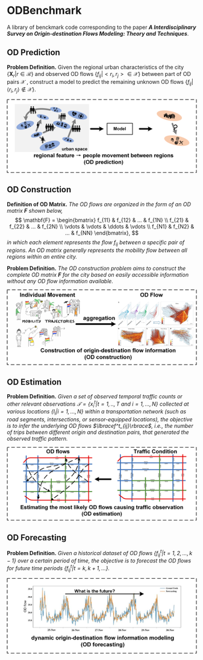 # ODBenchmark

A library of benckmark code corresponding to the paper ***A Interdisciplinary Survey on Origin-destination Flows Modeling: Theory and Techniques***.

## OD Prediction

**Problem Definition.** Given the regional urban characteristics of the city $\lbrace \mathbf{X}_{r}|r\in\mathcal{R}\rbrace$ and observed OD flows $\lbrace f_{ij} | <r_i, r_j> \in \mathcal{X} \rbrace$ between part of OD pairs $\mathcal{X}$ , construct a model to predict the remaining unknown OD flows $\lbrace f_{ij}|\langle r_i,r_j\rangle\notin\mathcal{X}\rbrace$.

![Illustration of OD prediction](https://github.com/loooffeeeey/ODBenchmark/blob/main/assets/problem_pre.png)

## OD Construction

**Definition of OD Matrix.** *The OD flows are organized in the form of an OD matrix $\mathbf{F}$ shown below,*
$$
\mathbf{F} = 
\begin{bmatrix} 
    f_{11} & f_{12} & ...    & f_{1N} \\ 
    f_{21} & f_{22} & ...    & f_{2N} \\
    \vdots & \vdots & \ddots & \vdots \\
    f_{N1} & f_{N2} & ...    & f_{NN}
\end{bmatrix},
$$
*in which each element represents the flow $f_{ij}$ between a specific pair of regions. An OD matrix generally represents the mobility flow between all regions within an entire city.*

**Problem Definition.** *The OD construction problem aims to construct the complete OD matrix $\mathbf{F}$ for the city based on easily accessible information without any OD flow information available.*

![Illustration of OD construction](https://github.com/loooffeeeey/ODBenchmark/blob/main/assets/problem_con.png)

## OD Estimation

**Problem Definition.** *Given a set of observed temporal traffic counts or other relevant observations $\mathcal{T} = \lbrace x_i^t | t=1,..,T \text{ and } i = 1,...,N \rbrace$ collected at various locations $\lbrace l_i | i=1,...,N \rbrace$ within a transportation network (such as road segments, intersections, or sensor-equipped locations), the objective is to infer the underlying OD flows $\lbracef^t_{ij}\rbrace$, i.e., the number of trips between different origin and destination pairs, that generated the observed traffic pattern.*

![Illustration of OD construction](https://github.com/loooffeeeey/ODBenchmark/blob/main/assets/problem_est.png)

## OD Forecasting

**Problem Definition.** *Given a historical dataset of OD flows $\lbrace f^t_{ij} | t= 1,2,...,k-1 \rbrace$ over a certain period of time, the objective is to forecast the OD flows for future time periods $\lbrace 
f^t_{ij} | t=k,k+1,... \rbrace$.*

![Illustration of OD construction](https://github.com/loooffeeeey/ODBenchmark/blob/main/assets/problem_for.png)